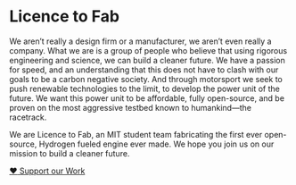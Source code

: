 # Licence to Fab

We aren’t really a design firm or a manufacturer, we aren’t even really a company. What we are is a group of people who believe that using rigorous engineering and science, we can build a cleaner future. We have a passion for speed, and an understanding that this does not have to clash with our goals to be a carbon negative society. And through motorsport we seek to push renewable technologies to the limit, to develop the power unit of the future. We want this power unit to be affordable, fully open-source, and be proven on the most aggressive testbed known to humankind—the racetrack.

We are Licence to Fab, an MIT student team fabricating the first ever open-source, Hydrogen fueled engine ever made. We hope you join us on our mission to build a cleaner future.

[:heart: Support our Work](https://giving.mit.edu/form?fundId=2742467&source=WBMPP)

